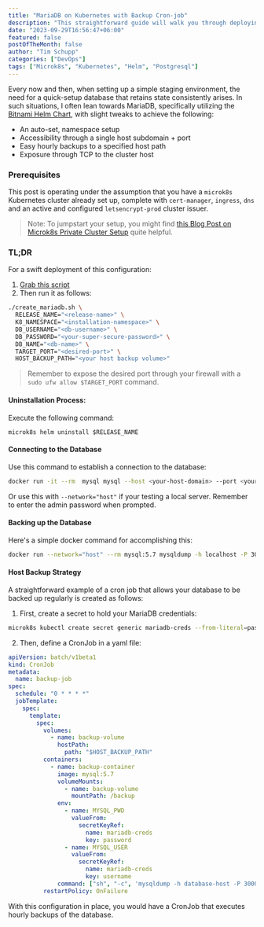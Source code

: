 ```yaml
---
title: "MariaDB on Kubernetes with Backup Cron-job"
description: "This straightforward guide will walk you through deploying and exposing a basic MariaDB database on your microk8s Kubernetes cluster."
date: "2023-09-29T16:56:47+06:00"
featured: false
postOfTheMonth: false
author: "Tim Schupp"
categories: ["DevOps"]
tags: ["Microk8s", "Kubernetes", "Helm", "Postgresql"]
---
```


Every now and then, when setting up a simple staging environment, the need for a quick-setup database that retains state consistently arises. In such situations, I often lean towards MariaDB, specifically utilizing the [Bitnami Helm Chart](https://github.com/bitnami/charts/tree/main/bitnami/mariadb), with slight tweaks to achieve the following:

- An auto-set, namespace setup
- Accessibility through a single host subdomain + port
- Easy hourly backups to a specified host path
- Exposure through TCP to the cluster host

### Prerequisites

This post is operating under the assumption that you have a `microk8s` Kubernetes cluster already set up, complete with `cert-manager`, `ingress`, `dns` and an active and configured `letsencrypt-prod` cluster issuer.

> Note: To jumpstart your setup, you might find [this Blog Post on Microk8s Private Cluster Setup](/blog/microk8s-on-vps) quite helpful.

### TL;DR 

For a swift deployment of this configuration:

1. [Grab this script](https://github.com/tbscode/tims-blog-posts/blob/main/assets/create_mariadb.sh)
2. Then run it as follows:

```bash
./create_mariadb.sh \
  RELEASE_NAME="<release-name>" \
  K8_NAMESPACE="<installation-namespace>" \
  DB_USERNAME="<db-username>" \
  DB_PASSWORD="<your-super-secure-password>" \
  DB_NAME="<db-name>" \
  TARGET_PORT="<desired-port>" \
  HOST_BACKUP_PATH="<your host backup volume>"
```


> Remember to expose the desired port through your firewall with a `sudo ufw allow $TARGET_PORT` command.
  
#### Uninstallation Process:

Execute the following command: 

```
microk8s helm uninstall $RELEASE_NAME
```

#### Connecting to the Database

Use this command to establish a connection to the database:

```bash
docker run -it --rm  mysql mysql --host <your-host-domain> --port <your-port> --user <your-user> --password --protocol=TCP
```

Or use this with `--network="host"` if your testing a local server.
Remember to enter the admin password when prompted.

#### Backing up the Database

Here's a simple docker command for accomplishing this:

```bash
docker run --network="host" --rm mysql:5.7 mysqldump -h localhost -P 30004 -u <your-user> -p<your-admin-password> --protocol=TCP <your-db-name> > backup.sql
```

#### Host Backup Strategy

A straightforward example of a cron job that allows your database to be backed up regularly is created as follows:

1. First, create a secret to hold your MariaDB credentials:

```bash
microk8s kubectl create secret generic mariadb-creds --from-literal=password='$DB_PASSWORD' --from-literal=username='$DB_USER' -n $K8_NAMESPACE
```

2. Then, define a CronJob in a yaml file:

```yaml
apiVersion: batch/v1beta1
kind: CronJob
metadata:
  name: backup-job
spec:
  schedule: "0 * * * *"
  jobTemplate:
    spec:
      template:
        spec:
          volumes:
            - name: backup-volume
              hostPath:
                path: "$HOST_BACKUP_PATH"
          containers:
            - name: backup-container
              image: mysql:5.7
              volumeMounts:
                - name: backup-volume
                  mountPath: /backup
              env:
                - name: MYSQL_PWD
                  valueFrom:
                    secretKeyRef:
                      name: mariadb-creds
                      key: password
                - name: MYSQL_USER
                  valueFrom:
                    secretKeyRef:
                      name: mariadb-creds
                      key: username
              command: ["sh", "-c", 'mysqldump -h database-host -P 30004 -u $MYSQL_USER --protocol=TCP database-name > /backup/backup-$(date +%Y%m%d-%H%M%S).sql']
          restartPolicy: OnFailure
```

With this configuration in place, you would have a CronJob that executes hourly backups of the database.

